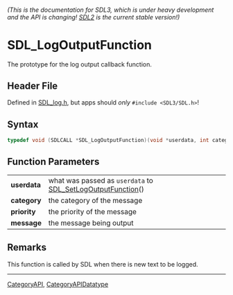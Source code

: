 ###### (This is the documentation for SDL3, which is under heavy development and the API is changing! [SDL2](https://wiki.libsdl.org/SDL2/) is the current stable version!)
# SDL_LogOutputFunction

The prototype for the log output callback function.

## Header File

Defined in [SDL_log.h](https://github.com/libsdl-org/SDL/blob/main/include/SDL3/SDL_log.h), but apps should _only_ `#include <SDL3/SDL.h>`!

## Syntax

```c
typedef void (SDLCALL *SDL_LogOutputFunction)(void *userdata, int category, SDL_LogPriority priority, const char *message);
```

## Function Parameters

|                  |                                                                                         |
| ---------------- | --------------------------------------------------------------------------------------- |
| **userdata**     | what was passed as `userdata` to [SDL_SetLogOutputFunction](SDL_SetLogOutputFunction)() |
| **category**     | the category of the message                                                             |
| **priority**     | the priority of the message                                                             |
| **message**      | the message being output                                                                |

## Remarks

This function is called by SDL when there is new text to be logged.

----
[CategoryAPI](CategoryAPI), [CategoryAPIDatatype](CategoryAPIDatatype)

